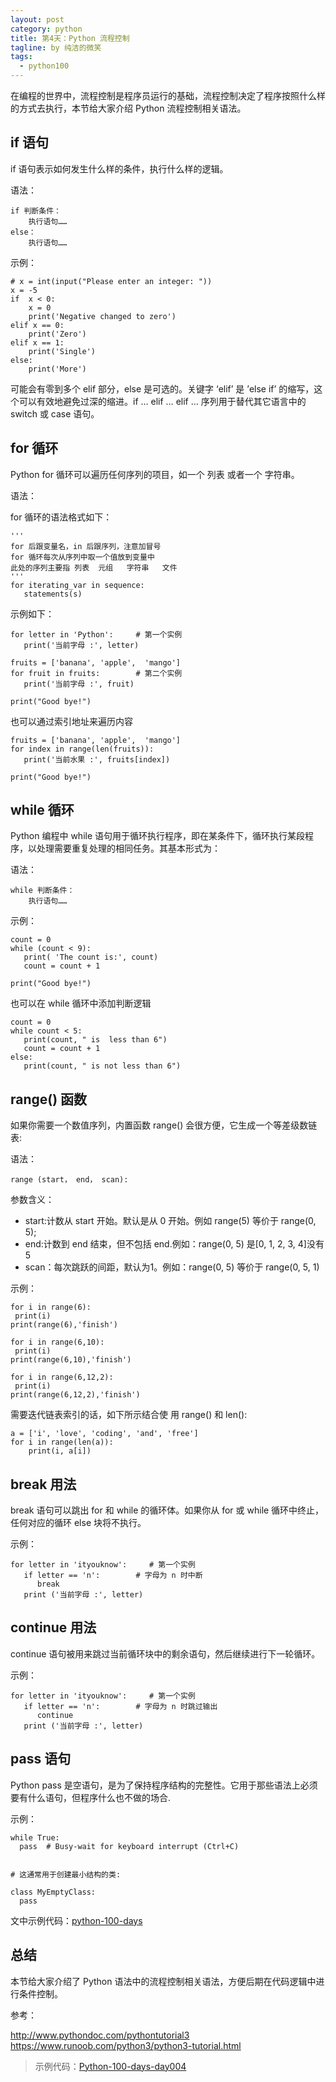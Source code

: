 ```yaml
---
layout: post
category: python
title: 第4天：Python 流程控制
tagline: by 纯洁的微笑
tags: 
  - python100
---
```


在编程的世界中，流程控制是程序员运行的基础，流程控制决定了程序按照什么样的方式去执行，本节给大家介绍 Python 流程控制相关语法。

<!--more-->

## if 语句

if 语句表示如何发生什么样的条件，执行什么样的逻辑。

语法： 

```
if 判断条件：
    执行语句……
else：
    执行语句……
```

示例：

```
# x = int(input("Please enter an integer: "))
x = -5
if  x < 0:
	x = 0
	print('Negative changed to zero')
elif x == 0:
	print('Zero')
elif x == 1:
	print('Single')
else:
	print('More')
```

可能会有零到多个 elif 部分，else 是可选的。关键字 ‘elif’ 是 ’else if’ 的缩写，这个可以有效地避免过深的缩进。if … elif … elif … 序列用于替代其它语言中的 switch 或 case 语句。


## for 循环 

Python for 循环可以遍历任何序列的项目，如一个 列表 或者一个 字符串。 

语法： 

for 循环的语法格式如下：

```
'''
for 后跟变量名，in 后跟序列，注意加冒号
for 循环每次从序列中取一个值放到变量中
此处的序列主要指 列表  元组   字符串   文件
'''
for iterating_var in sequence:
   statements(s)
```

示例如下： 

```
for letter in 'Python':     # 第一个实例
   print('当前字母 :', letter)

fruits = ['banana', 'apple',  'mango']
for fruit in fruits:        # 第二个实例
   print('当前字母 :', fruit)

print("Good bye!")
```

也可以通过索引地址来遍历内容

```
fruits = ['banana', 'apple',  'mango']
for index in range(len(fruits)):
   print('当前水果 :', fruits[index])

print("Good bye!")
```

## while 循环 

Python 编程中 while 语句用于循环执行程序，即在某条件下，循环执行某段程序，以处理需要重复处理的相同任务。其基本形式为：


语法： 

```
while 判断条件：
    执行语句……
```

示例：

```
count = 0
while (count < 9):
   print( 'The count is:', count)
   count = count + 1
 
print("Good bye!")
```

也可以在 while 循环中添加判断逻辑


```
count = 0
while count < 5:
   print(count, " is  less than 6")
   count = count + 1
else:
   print(count, " is not less than 6")
```

## range() 函数

如果你需要一个数值序列，内置函数 range() 会很方便，它生成一个等差级数链表:

语法： 

```
range (start， end， scan):
```
参数含义：

- start:计数从 start 开始。默认是从 0 开始。例如 range(5) 等价于 range(0, 5);               
- end:计数到 end 结束，但不包括 end.例如：range(0, 5) 是[0, 1, 2, 3, 4]没有 5  
- scan：每次跳跃的间距，默认为1。例如：range(0, 5) 等价于 range(0, 5, 1)


示例：

```
for i in range(6):
 print(i)
print(range(6),'finish')

for i in range(6,10):
 print(i)
print(range(6,10),'finish')

for i in range(6,12,2):
 print(i)
print(range(6,12,2),'finish')
```

需要迭代链表索引的话，如下所示结合使 用 range() 和 len():

```
a = ['i', 'love', 'coding', 'and', 'free']
for i in range(len(a)):
	print(i, a[i])
```

## break 用法

break 语句可以跳出 for 和 while 的循环体。如果你从 for 或 while 循环中终止，任何对应的循环 else 块将不执行。

示例：

```
for letter in 'ityouknow':     # 第一个实例
   if letter == 'n':        # 字母为 n 时中断
      break
   print ('当前字母 :', letter)
```

## continue 用法

continue 语句被用来跳过当前循环块中的剩余语句，然后继续进行下一轮循环。

示例：

```
for letter in 'ityouknow':     # 第一个实例
   if letter == 'n':        # 字母为 n 时跳过输出
      continue
   print ('当前字母 :', letter)
```

## pass 语句

Python pass 是空语句，是为了保持程序结构的完整性。它用于那些语法上必须要有什么语句，但程序什么也不做的场合.


示例：

```
while True:
  pass  # Busy-wait for keyboard interrupt (Ctrl+C)


# 这通常用于创建最小结构的类:

class MyEmptyClass:
  pass
```

文中示例代码：[python-100-days](https://github.com/JustDoPython/python-100-day)

## 总结

本节给大家介绍了 Python 语法中的流程控制相关语法，方便后期在代码逻辑中进行条件控制。


参考：

http://www.pythondoc.com/pythontutorial3  
https://www.runoob.com/python3/python3-tutorial.html  

> 示例代码：[Python-100-days-day004](https://github.com/JustDoPython/python-100-day/tree/master/day-004)


